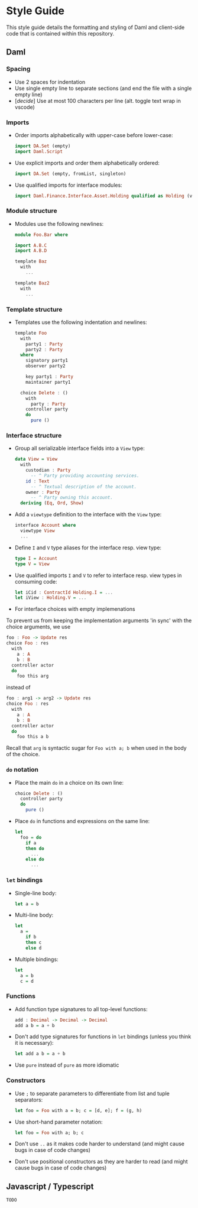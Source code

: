 # Style Guide

This style guide details the formatting and styling of Daml and client-side code that is contained within this repository.

## Daml

### Spacing

- Use 2 spaces for indentation
- Use single empty line to separate sections (and end the file with a single empty line)
- [*decide*] Use at most 100 characters per line (alt. toggle text wrap in vscode)

### Imports

- Order imports alphabetically with upper-case before lower-case:

  ```haskell
  import DA.Set (empty)
  import Daml.Script
  ```

- Use explicit imports and order them alphabetically ordered:

  ```haskell
  import DA.Set (empty, fromList, singleton)
  ```

- Use qualified imports for interface modules:

  ```haskell
  import Daml.Finance.Interface.Asset.Holding qualified as Holding (view, I, V)
  ```

### Module structure

- Modules use the following newlines:

  ```haskell
  module Foo.Bar where

  import A.B.C
  import A.B.D

  template Baz
    with
      ...

  template Baz2
    with
      ...
    ```

### Template structure

- Templates use the following indentation and newlines:

  ```haskell
  template Foo
    with
      party1 : Party
      party2 : Party
    where
      signatory party1
      observer party2

      key party1 : Party
      maintainer party1

    choice Delete : ()
      with
        party : Party
      controller party
      do
        pure ()
  ```

### Interface structure

- Group all serializable interface fields into a `View` type:

  ```haskell
  data View = View
    with
      custodian : Party
        -- ^ Party providing accounting services.
      id : Text
        -- ^ Textual description of the account.
      owner : Party
        -- ^ Party owning this account.
    deriving (Eq, Ord, Show)
  ```

- Add a `viewtype` definition to the interface with the `View` type:

  ```haskell
  interface Account where
    viewtype View
    ...
  ```

- Define `I` and `V` type aliases for the interface resp. view type:

  ```haskell
  type I = Account
  type V = View
  ```

- Use qualified imports `I` and `V` to refer to interface resp. view types in consuming code:

  ```haskell
  let iCid : ContractId Holding.I = ...
  let iView : Holding.V = ...
  ```

- For interface choices with empty implemenations

To prevent us from keeping the implementation arguments 'in sync' with the choice arguments, we use

```haskell
foo : Foo -> Update res
choice Foo : res
  with
    a : A
    b : B
  controller actor
  do
    foo this arg
```

instead of

```haskell
foo : arg1 -> arg2 -> Update res
choice Foo : res
  with
    a : A
    b : B
  controller actor
  do
    foo this a b
```

Recall that `arg` is syntactic sugar for `Foo with a; b` when used in the body of the choice.

### `do` notation

- Place the main `do` in a choice on its own line:

  ```haskell
  choice Delete : ()
    controller party
    do
      pure ()
  ```

- Place `do` in functions and expressions on the same line:

  ```haskell
  let
    foo = do
      if a
      then do
        ...
      else do
        ...
  ```

### `let` bindings

- Single-line body:

  ```haskell
  let a = b
  ```

- Multi-line body:

  ```haskell
  let
    a =
      if b
      then c
      else d
  ```

- Multiple bindings:

  ```haskell
  let
    a = b
    c = d
  ```

### Functions

- Add function type signatures to all top-level functions:

  ```haskell
  add : Decimal -> Decimal -> Decimal
  add a b = a + b
  ```

- Don't add type signatures for functions in `let` bindings (unless you think it is necessary):

  ```haskell
  let add a b = a + b
  ```

- Use `pure` instead of `pure` as more idiomatic

### Constructors

- Use `;` to separate parameters to differentiate from list and tuple separators:

  ```haskell
  let foo = Foo with a = b; c = [d, e]; f = (g, h)
  ```

- Use short-hand parameter notation:

  ```haskell
  let foo = Foo with a; b; c
  ```

- Don't use `..` as it makes code harder to understand (and might cause bugs in case of code changes)
- Don't use positional constructors as they are harder to read (and might cause bugs in case of code changes)

## Javascript / Typescript

`TODO`
